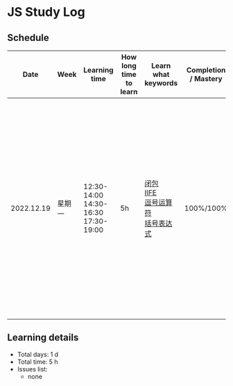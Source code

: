 # JS Study Log

## Schedule

<table>
    <thead align="center">
        <tr>
            <th>Date</th>
            <th width="80">Week</th>
            <th width="120">Learning time</th>
            <th width="80">How long time to learn</th>
            <th width="140">Learn what keywords</th>
            <th width="80">Completion / Mastery</th>
            <th>What you learned</th>
        </tr>
    </thead>
    <tbody>
        <tr>
            <td>2022.12.19</td>
            <td>星期一</td>
            <td>
              <span>12:30-14:00</span>
              <span>14:30-16:30</span>
              <span>17:30-19:00</span>
            </td>
            <td>5h</td>
            <td>
              <a href="https://github.com/lxmob/blog/blob/main/js%2B%2B/09_%E9%97%AD%E5%8C%85.md#%E9%97%AD%E5%8C%85">闭包</a><br />
              <a href="https://github.com/lxmob/blog/blob/main/js%2B%2B/06_%E5%87%BD%E6%95%B0.md#iife">IIFE</a><br />
              <a href="https://github.com/lxmob/blog/blob/main/js%2B%2B/06_%E5%87%BD%E6%95%B0.md#iife">逗号运算符</a><br />
              <a href="https://github.com/lxmob/blog/blob/main/js%2B%2B/06_%E5%87%BD%E6%95%B0.md#iife">括号表达式</a>
            </td>
            <td>100%/100%</td>
            <td>
              <span>1、闭包形成的过程</span><br />
              <span>2、使用闭包改造立即执行函数</span><br />
              <span>3、逗号运算符的执行结果值</span><br />
              <span>4、重新认识括号表达式，括号表达式包裹函数时将忽略函数名</span>
            </td>
        </tr>
    </tbody>
</table>

## Learning details

- Total days: 1 d
- Total time: 5 h
- Issues list:
  - none
